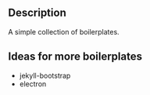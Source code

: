 ## Description

A simple collection of boilerplates.

## Ideas for more boilerplates

- jekyll-bootstrap
- electron
